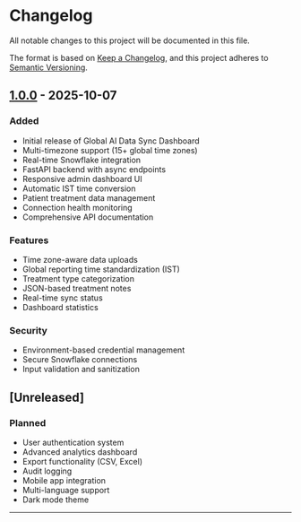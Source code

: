 # Changelog

All notable changes to this project will be documented in this file.

The format is based on [Keep a Changelog](https://keepachangelog.com/en/1.0.0/),
and this project adheres to [Semantic Versioning](https://semver.org/spec/v2.0.0.html).

## [1.0.0] - 2025-10-07

### Added
- Initial release of Global AI Data Sync Dashboard
- Multi-timezone support (15+ global time zones)
- Real-time Snowflake integration
- FastAPI backend with async endpoints
- Responsive admin dashboard UI
- Automatic IST time conversion
- Patient treatment data management
- Connection health monitoring
- Comprehensive API documentation

### Features
- Time zone-aware data uploads
- Global reporting time standardization (IST)
- Treatment type categorization
- JSON-based treatment notes
- Real-time sync status
- Dashboard statistics

### Security
- Environment-based credential management
- Secure Snowflake connections
- Input validation and sanitization

## [Unreleased]

### Planned
- User authentication system
- Advanced analytics dashboard
- Export functionality (CSV, Excel)
- Audit logging
- Mobile app integration
- Multi-language support
- Dark mode theme

---

[1.0.0]: https://github.com/Laxman-N/t0-global-ai-data-sync/releases/tag/v1.0.0
